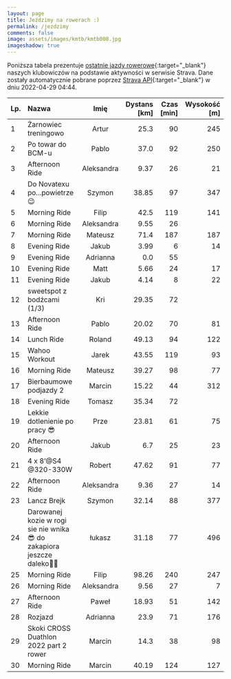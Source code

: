```yaml
---
layout: page
title: Jeździmy na rowerach :)
permalink: /jezdzimy
comments: false
image: assets/images/kmtb/kmtb008.jpg
imageshadow: true
---
```


Poniższa tabela prezentuje [ostatnie jazdy rowerowe](https://www.strava.com/clubs/336381){:target="_blank"} naszych klubowiczów na podstawie aktywności w serwisie Strava. Dane zostały automatycznie pobrane poprzez [Strava API](https://developers.strava.com/docs/reference/#api-Clubs-getClubActivitiesById){:target="_blank"} w dniu 2022-04-29 04:44.

Lp. | Nazwa | Imię | Dystans [km] | Czas [min] | Wysokość [m]
:--- | :--- | :---: | ---: | ---: | ---:
1|Żarnowiec treningowo|Artur|25.3|90|245
2|Po towar do BCM-u|Pablo|37.0|92|250
3|Afternoon Ride|Aleksandra|9.37|26|21
4|Do Novatexu po...powietrze 😉|Szymon|38.85|97|347
5|Morning Ride|Filip|42.5|119|141
6|Morning Ride|Aleksandra|9.55|26|
7|Morning Ride|Mateusz|71.4|187|187
8|Evening Ride|Jakub|3.99|6|14
9|Evening Ride|Adrianna|0.0|55|
10|Evening Ride|Matt|5.66|24|17
11|Evening Ride|Jakub|4.14|8|22
12|sweetspot z bodźcami (1/3) |Kri|29.35|72|
13|Afternoon Ride|Pablo|20.02|70|81
14|Lunch Ride|Roland|49.13|94|122
15|Wahoo Workout|Jarek|43.55|119|93
16|Morning Ride|Mateusz|39.27|98|77
17|Bierbaumowe podjazdy 2|Marcin|15.22|44|312
18|Evening Ride|Tomasz|35.34|72|
19|Lekkie dotlenienie po pracy 😎|Prze|23.81|61|75
20|Afternoon Ride|Jakub|6.7|25|23
21|4 x 8’@S4 @320-330W|Robert|47.62|91|77
22|Afternoon Ride|Aleksandra|9.36|27|14
23|Lancz Brejk|Szymon|32.14|88|377
24|Darowanej kozie w rogi sie nie wnika😎 do zakapiora jeszcze daleko🐣😤|łukasz|31.18|77|496
25|Morning Ride|Filip|98.26|240|247
26|Morning Ride|Aleksandra|9.56|27|7
27|Afternoon Ride|Paweł|18.93|51|142
28|Rozjazd |Adrianna|23.9|71|176
29|Skoki CROSS Duathlon 2022 part 2 rower|Marcin|14.3|38|98
30|Morning Ride|Marcin|40.19|124|127
